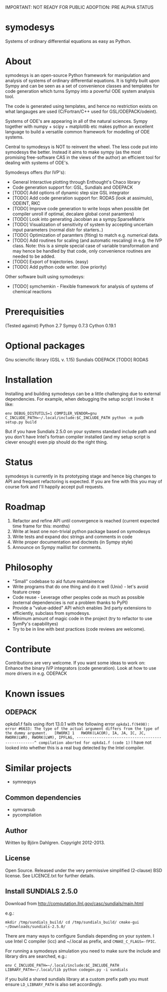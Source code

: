 IMPORTANT: NOT READY FOR PUBLIC ADOPTION: PRE ALPHA STATUS

symodesys
=========
Systems of ordinary differential equations as easy as Python.

# About
symodesys is an open-source Python framework for manipulation and
analysis of systems of ordinary differential equations.  It is tightly
built upon Sympy and can be seen as a set of convenience classes and
templates for code generation which turns Sympy into a poverful ODE
system analysis tool.

The code is generated using templates, and hence no restriction
exists on what langauges are used (C/Fortran/C++ used for GSL/ODEPACK/odeint).

Systems of ODE's are appearing in all of the natural sciences. Sympy
together with numpy + scipy + matplotlib etc makes python an excellent
language to build a versatile common framework for modelling of ODE systems.

Central to symodesys is NOT to reinvent the wheel. The less code put
into symodesys the better. Instead it aims to make sympy (as the most
promising free-software CAS in the views of the author) an efficient
tool for dealing with systems of ODE's.

Symodesys offers (for IVP's):
* General Interactive plotting through Enthought's Chaco library
* Code generation support for: GSL, Sundials and ODEPACK
* [TODO] Add options of dynamic step size GSL integrator
* [TODO] Add code generation support for: RODAS (look at assimulo), ODEINT, RKC
* [TODO] Improve code generation to write loops when possible (let compiler unroll if optimal, decalare global const paramters)
* [TODO] Look into generating Jacobian as a sympy.SparseMatrix
* [TODO] Visualization of sensitivity of system by accepting uncertain input parameters (normal distr for starters..)
* [TODO] Optimization of paramters (fiting) to match e.g. numerical data.
* [TODO] Add routines for scaling (and automatic rescaling) in e.g. the IVP class. Note: this is a simple special case of variable transformation and may hence be handled by that code, only convenience routines are needed to be added.
* [TODO] Export of trajectories. (easy)
* [TODO] Add python code writer. (low priority)

Other software built using symodesys:
* [TODO] symchemkin - Flexible framework for analysis of systems of
  chemical reactions

# Prerequisities
(Tested against)
Python 2.7
Sympy 0.7.3
Cython 0.19.1

# Optional packages
Gnu sciencific library (GSL v. 1.15)
Sundials 
ODEPACK
[TODO] RODAS

# Installation
Installing and building symodesys can be a little challenging due to
external dependencies. For example, when debugging the setup script I
invoke it like:

``env DEBUG_DISTUTILS=1 COMPILER_VENDOR=gnu C_INCLUDE_PATH=~/.local/include:$C_INCLUDE_PATH python -m pudb setup.py build``

But if you have Sundials 2.5.0 on your systems standard include path
and you don't have Intel's fortran compiler installed (and my setup
script is clever enough) even pip should do the right thing.

# Status
symodesys is currently in its prototyping stage and hence big changes
to API and frequent refactoring is expected. If you are fine with this
you may of course fork and I'll happily accept pull requests.

# Roadmap
1. Refactor and refine API until convergence is reached (current
expected time frame for this: months)
2. Write at least one non-trivial python package based on symodesys
3. Write tests and expand doc strings and comments in code
4. Write proper documentation and doctests (in Sympy style)
5. Announce on Sympy maillist for comments.

# Philosophy
* "Small" codebase to aid future maintainence
* Write programs that do one thing and do it well (Unix) - let's avoid feature creep
* Code reuse - Leverage other peoples code as much as possible (external dependencies
  is _not_ a problem thanks to PyPI)
* Provide a "value-added" API which enables 3rd party extensions to efficiently,
  subclass from symodesys. 
* Minimum amount of magic code in the project (try to refactor to use SymPy's capabilityes)
* Try to be in line with best practices (code reviews are welcome).

# Contribute
Contributions are very welcome. If you want some ideas to work on:
Enhance the binary IVP integrators (code generation).
Look at how to use more drivers in e.g. ODEPACK

# Known issues
## ODEPACK
opkda1.f fails using ifort 13.0.1 with the following error
``
opkda1.f(9498): error #6633: The type of the actual argument differs from the type of the dummy argument.   [RWORK]
     1   RWORK(LACOR), IA, JA, IC, JC, RWORK(LWM), RWORK(LWM), IPFLAG,
---------------------------------------------------^
compilation aborted for opkda1.f (code 1)
``
I have not looked into whether this is a real bug detected by the Intel compiler.

# Similar projects
* symneqsys
## Common dependencies
* symvarsub
* pycompilation

## Author
Written by Björn Dahlgren. Copyright 2012-2013.

## License
Open Source. Released under the very permissive simplified
(2-clause) BSD license. See LICENCE.txt for further details.

## Install SUNDIALS 2.5.0
Download from http://computation.llnl.gov/casc/sundials/main.html

e.g.:

``
   mkdir /tmp/sundials_build/
   cd /tmp/sundials_build/
   cmake-gui ~/Downloads/sundials-2.5.0/
``

There are many ways to configure Sundials depending on your
system. I use Intel C compiler (icc) and ~/.local as prefix,
and ``CMAKE_C_FLAGS=-fPIC``.

For running a symodesys simulation you need to make sure the include
and library dirs are searched, e.g.:

``env C_INCLUDE_PATH=~/.local/include:$C_INCLUDE_PATH LIBRARY_PATH=~/.local/lib python codegen.py -i sundials``

if you build a shared sundials library at a custom prefix path you must
ensure ``LD_LIBRARY_PATH`` is also set accordingly.
